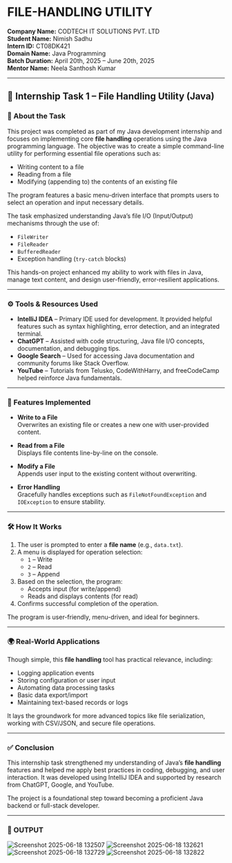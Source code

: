 # **FILE-HANDLING UTILITY**

**Company Name:** CODTECH IT SOLUTIONS PVT. LTD  
**Student Name:** Nimish Sadhu  
**Intern ID:** CT08DK421  
**Domain Name:** Java Programming  
**Batch Duration:** April 20th, 2025 – June 20th, 2025  
**Mentor Name:** Neela Santhosh Kumar  

---

## 📝 Internship Task 1 – File Handling Utility (Java)

### 📌 About the Task

This project was completed as part of my Java development internship and focuses on implementing core **file handling** operations using the Java programming language. The objective was to create a simple command-line utility for performing essential file operations such as:

- Writing content to a file  
- Reading from a file  
- Modifying (appending to) the contents of an existing file  

The program features a basic menu-driven interface that prompts users to select an operation and input necessary details.

The task emphasized understanding Java’s file I/O (Input/Output) mechanisms through the use of:

- `FileWriter`
- `FileReader`
- `BufferedReader`
- Exception handling (`try-catch` blocks)

This hands-on project enhanced my ability to work with files in Java, manage text content, and design user-friendly, error-resilient applications.

---

### ⚙️ Tools & Resources Used

- **IntelliJ IDEA** – Primary IDE used for development. It provided helpful features such as syntax highlighting, error detection, and an integrated terminal.  
- **ChatGPT** – Assisted with code structuring, Java file I/O concepts, documentation, and debugging tips.  
- **Google Search** – Used for accessing Java documentation and community forums like Stack Overflow.  
- **YouTube** – Tutorials from Telusko, CodeWithHarry, and freeCodeCamp helped reinforce Java fundamentals.

---

### 🚀 Features Implemented

- **Write to a File**  
  Overwrites an existing file or creates a new one with user-provided content.

- **Read from a File**  
  Displays file contents line-by-line on the console.

- **Modify a File**  
  Appends user input to the existing content without overwriting.

- **Error Handling**  
  Gracefully handles exceptions such as `FileNotFoundException` and `IOException` to ensure stability.

---

### 🛠️ How It Works

1. The user is prompted to enter a **file name** (e.g., `data.txt`).  
2. A menu is displayed for operation selection:
   - `1` – Write  
   - `2` – Read  
   - `3` – Append  
3. Based on the selection, the program:
   - Accepts input (for write/append)
   - Reads and displays contents (for read)
4. Confirms successful completion of the operation.

The program is user-friendly, menu-driven, and ideal for beginners.

---

### 🌍 Real-World Applications

Though simple, this **file handling** tool has practical relevance, including:

- Logging application events  
- Storing configuration or user input  
- Automating data processing tasks  
- Basic data export/import  
- Maintaining text-based records or logs

It lays the groundwork for more advanced topics like file serialization, working with CSV/JSON, and secure file operations.

---

### ✅ Conclusion

This internship task strengthened my understanding of Java’s **file handling** features and helped me apply best practices in coding, debugging, and user interaction. It was developed using IntelliJ IDEA and supported by research from ChatGPT, Google, and YouTube.

The project is a foundational step toward becoming a proficient Java backend or full-stack developer.

---

### 📂 OUTPUT
![Screenshot 2025-06-18 132507](https://github.com/user-attachments/assets/553bd6c3-37c1-4711-ae8e-6b752127a87b)
![Screenshot 2025-06-18 132621](https://github.com/user-attachments/assets/b538f53c-dd9a-4739-8ed5-73a3fb0271b3)
![Screenshot 2025-06-18 132729](https://github.com/user-attachments/assets/950ced6d-763b-446a-9489-a8a56d0bf2a0)
![Screenshot 2025-06-18 132822](https://github.com/user-attachments/assets/5a9616c4-8c83-4adc-bca9-1347fd4b6274)








